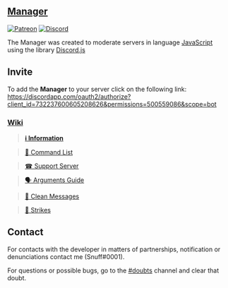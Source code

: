 ## [Manager](https://discordapp.com/oauth2/authorize?client_id=732237600605208626&permissions=500559086&scope=bot)

[![Patreon](https://img.shields.io/badge/donate-Patreon-orange.svg)](https://patreon.com/snuff)
[![Discord](https://discordapp.com/api/guilds/720071009721647135/widget.png)](https://discord.gg/eEQBT4A)

The Manager was created to moderate servers in language [JavaScript](https://pt.wikipedia.org/wiki/JavaScript) using the library [Discord.js](https://discord.js.org/#/)

## Invite
To add the **Manager** to your server click on the following link: 
https://discordapp.com/oauth2/authorize?client_id=732237600605208626&permissions=500559086&scope=bot

### [Wiki](https://github.com/Snuffz/ManagerBot/wiki)

> **[ℹ Information](https://github.com/Snuffz/ManagerBot/wiki/%E2%84%B9-Information)**

> [📃 Command List](https://github.com/Snuffz/ManagerBot/wiki/%F0%9F%93%83-Command-List)

> [☎ Support Server](https://github.com/Snuffz/ManagerBot/wiki/%E2%98%8E-Support-Server)

> [🗣 Arguments Guide](https://github.com/Snuffz/ManagerBot/wiki/%F0%9F%97%A3-Arguments-Guide)

> [🚨 Clean Messages](https://github.com/Snuffz/ManagerBot/wiki/%F0%9F%9A%A8-Clean-Messages)

> [🚩 Strikes](https://github.com/Snuffz/ManagerBot/wiki/%F0%9F%9A%A9-Strikes)

## Contact

For contacts with the developer in matters of partnerships, notification or denunciations contact me (Snuff#0001).

For questions or possible bugs, go to the [#doubts](https://discord.gg/HTV2Wgh) channel and clear that doubt.

